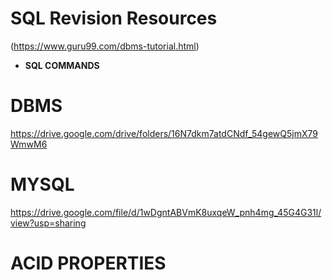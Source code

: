 # SQL Revision Resources
(https://www.guru99.com/dbms-tutorial.html)

- **SQL COMMANDS**
  
# DBMS
https://drive.google.com/drive/folders/16N7dkm7atdCNdf_54gewQ5jmX79WmwM6

# MYSQL
https://drive.google.com/file/d/1wDgntABVmK8uxqeW_pnh4mg_45G4G31l/view?usp=sharing



# ACID PROPERTIES
